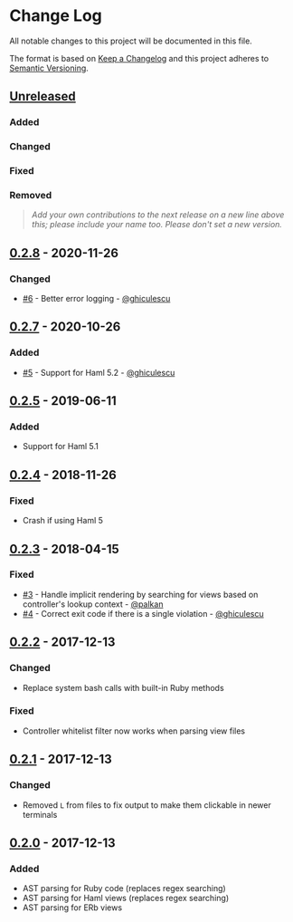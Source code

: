 # Change Log
All notable changes to this project will be documented in this file.

The format is based on [Keep a Changelog](http://keepachangelog.com/)
and this project adheres to [Semantic Versioning](http://semver.org/).

## [Unreleased]
### Added

### Changed

### Fixed

### Removed

> _Add your own contributions to the next release on a new line above this; please include your name too._
> _Please don't set a new version._

## [0.2.8] - 2020-11-26
### Changed
- [#6](https://github.com/daveallie/rails-route-checker/pull/6) - Better error logging - [@ghiculescu](https://github.com/ghiculescu)

## [0.2.7] - 2020-10-26
### Added
- [#5](https://github.com/daveallie/rails-route-checker/pull/5) - Support for Haml 5.2 - [@ghiculescu](https://github.com/ghiculescu)

## [0.2.5] - 2019-06-11
### Added
- Support for Haml 5.1

## [0.2.4] - 2018-11-26
### Fixed
- Crash if using Haml 5

## [0.2.3] - 2018-04-15
### Fixed
- [#3](https://github.com/daveallie/rails-route-checker/pull/3) - Handle implicit rendering by searching for views based on controller's lookup context - [@palkan](https://github.com/palkan)
- [#4](https://github.com/daveallie/rails-route-checker/pull/4) - Correct exit code if there is a single violation - [@ghiculescu](https://github.com/ghiculescu)

## [0.2.2] - 2017-12-13
### Changed
- Replace system bash calls with built-in Ruby methods

### Fixed
- Controller whitelist filter now works when parsing view files

## [0.2.1] - 2017-12-13
### Changed
- Removed `L` from files to fix output to make them clickable in newer terminals

## [0.2.0] - 2017-12-13
### Added
- AST parsing for Ruby code (replaces regex searching)
- AST parsing for Haml views (replaces regex searching)
- AST parsing for ERb views

[Unreleased]: https://github.com/daveallie/rails-route-checker/compare/0.2.8...HEAD
[0.2.8]: https://github.com/daveallie/rails-route-checker/compare/0.2.7...0.2.8
[0.2.7]: https://github.com/daveallie/rails-route-checker/compare/0.2.5...0.2.7
[0.2.5]: https://github.com/daveallie/rails-route-checker/compare/0.2.4...0.2.5
[0.2.4]: https://github.com/daveallie/rails-route-checker/compare/0.2.3...0.2.4
[0.2.3]: https://github.com/daveallie/rails-route-checker/compare/0.2.2...0.2.3
[0.2.2]: https://github.com/daveallie/rails-route-checker/compare/0.2.1...0.2.2
[0.2.1]: https://github.com/daveallie/rails-route-checker/compare/0.2.0...0.2.1
[0.2.0]: https://github.com/daveallie/rails-route-checker/compare/0.1.1...0.2.0
